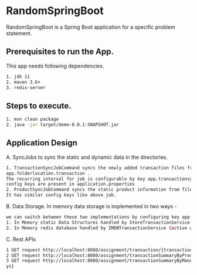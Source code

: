# RandomSpringBoot

RandomSpringBoot is a Spring Boot application for a specific problem statement.

## Prerequisites to run the App.

This app needs following dependencies.
```bash
1. jdk 11
2. maven 3.6+
3. redis-server
```

## Steps to execute.
```bash
1. mvn clean package
2. java -jar target/demo-0.0.1-SNAPSHOT.jar
```

## Application Design
A. SyncJobs to sync the static and dynamic data in the directories.
```bash
1. TransactionSyncJobCommand syncs the newly added transaction files from folder location configured by key 
app.folderlocation.transaction . 
The recurring interval for job is configurable by key app.transactionsynccommand.intervalinminutes .
config keys are present in application.properties
2. ProductSyncJobCommand syncs the static product information from files present in another folder.
It has similar config keys like above job.
```

B. Data Storage. In memory data storage is implemented in two ways -
```bash
we can switch between these two implementations by configuring key app.data.implementation in application.properties.
1. In Memory static Data Structures handled by StoreTransactionService (active when app.data.implementation=storeService).
2. In Memory redis database handled by IMDBTransactionService (active when app.data.implementation=imdbService).

```

C. Rest APIs 
```bash
1 GET request http://localhost:8080/assignment/transaction/{transaction_id}
2 GET request http://localhost:8080/assignment/transactionSummaryByProducts/{last_n_days}
3 GET request http://localhost:8080/assignment/transactionSummaryByManufacturingCity/{last_n_da
ys}
```

